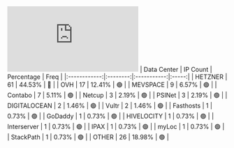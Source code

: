 ![Diagramm](https://github.com/obajay/StateSync-snapshots/blob/main/Projects/Quicksilver/1/README.md)
| Data Center | IP Count | Percentage | Freq |
|:------------:|:--------:|:-----------:|:-----:|
| HETZNER | 61 | 44.53% | 🔴 |
| OVH | 17 | 12.41% | 🟢 |
| MEVSPACE | 9 | 6.57% | 🟢 |
| Contabo | 7 | 5.11% | 🟢 |
| Netcup | 3 | 2.19% | 🟢 |
| PSINet | 3 | 2.19% | 🟢 |
| DIGITALOCEAN | 2 | 1.46% | 🟢 |
| Vultr | 2 | 1.46% | 🟢 |
| Fasthosts | 1 | 0.73% | 🟢 |
| GoDaddy | 1 | 0.73% | 🟢 |
| HIVELOCITY | 1 | 0.73% | 🟢 |
| Interserver | 1 | 0.73% | 🟢 |
| IPAX | 1 | 0.73% | 🟢 |
| myLoc | 1 | 0.73% | 🟢 |
| StackPath | 1 | 0.73% | 🟢 |
| OTHER | 26 | 18.98% | 🟢 |